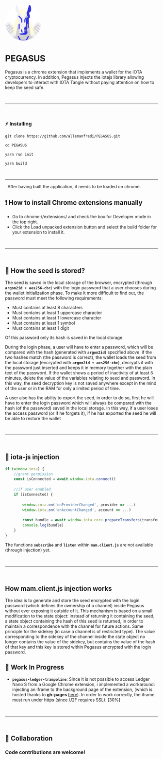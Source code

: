 <img style="border-radius: 50%" src="./packages/popup/public/material/logo/pegasus-128.png" width="120" height="120">

# PEGASUS
 Pegasus is a chrome extension that implements a wallet for the IOTA cryptocurrency. In addition, Pegasus injects the iotajs library allowing developers to interact with IOTA Tangle without paying attention on how to keep the seed safe.

&nbsp;

***

&nbsp;

### :zap: Installing

```
git clone https://github.com/allemanfredi/PEGASUS.git
```

```
cd PEGASUS
```


```
yarn run init
```

```
yarn build
```

&nbsp;

***

&nbsp;
After having built the application, it needs to be loaded on chrome.

## :exclamation: How to install Chrome extensions manually

* Go to chrome://extensions/ and check the box for Developer mode in the top right.
* Click the Load unpacked extension button and select the build folder for your extension to install it.

&nbsp;

***

&nbsp;

## :seedling: How the seed is stored?

The seed is saved in the local storage of the browser, encrypted (through __`argon2id + aes256-cbc`__) with the login password that a user chooses during the wallet initialization phase. To make it more difficult to find out, the password must meet the following requirements:

- Must contains at least 8 characters
- Must contains at least 1 uppercase character
- Must contains at least 1 lowercase character
- Must contains at least 1 symbol
- Must contains at least 1 digit

Of this password only its hash is saved in the local storage.

During the login phase, a user will have to enter a password, which will be compared with the hash (generated with __`argon2id`__) specified above. if the two hashes match (the password is correct), the wallet loads the seed from the local storage (encrypted with __`argon2id + aes256-cbc`__), decrypts it with the password just inserted and keeps it in memory together with the plain text of the password. If the wallet shows a period of inactivity of at least 5 minutes, delete the value of the variables relating to seed and password.
In this way, the seed decryption key is not saved anywhere except in the mind of the user or in the RAM for only a limited period of time.

A user also has the ability to export the seed, in order to do so, first he will have to enter the login password which will always be compared with the hash (of the password) saved in the local storage.
In this way, if a user loses the access password (or if he forgets it), if he has exported the seed he will be able to restore the wallet 

&nbsp;

***

&nbsp;

## :syringe: iota-js injection

```js
if (window.iota) {
    //grant permission
    const isConnected = await window.iota.connect()

    //if user enabled
    if (isConnected) {

        window.iota.on('onProviderChanged', provider => ...)
        window.iota.on('onAccountChanged', account => ...)

        const bundle = await window.iota.core.prepareTransfers(transfers)
        console.log(bundle)
    } 
}
```

The functions __`subscribe`__ and __`listen`__ within __`mam.client.js`__ are not available (through injection) yet.

&nbsp;

***

&nbsp;

## How mam.client.js injection works

The idea is to generate and store the seed encrypted with the login password (which defines the ownership of a channel) inside Pegasus without ever exposing it outside of it. This mechanism is based on a small modification to the state object: instead of returning it containing the seed, a state object containing the hash of this seed is returned, in order to maintain a correspondence with the channel for future actions. Same principle for the sidekey (in case a channel is of restricted type).
The value corresponding to the sidekey of the channel inside the state object no longer contains the value of the sidekey, but contains the value of the hash of that key and this key is stored within Pegasus encrypted with the login password.

## :hammer: Work In Progress

* __`pegasus-ledger-trampoline`__: Since it is not possible to access Ledger Nano S from a Google Chrome extension, i implemented a workaround: injecting an iframe to the background page of the extension, (which is hosted thanks to __gh-pages__ [here](https://github.com/allemanfredi/pegasus-ledger-trampoline/tree/master)). In order to work correctly, the iframe must run under https (since U2F requires SSL). [30%]

&nbsp;

***

&nbsp;

## :rocket: Collaboration

### Code contributions are welcome!